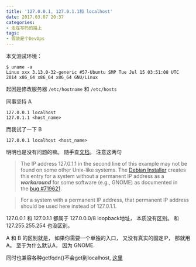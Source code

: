 ```yaml
---
title: '127.0.0.1, 127.0.1.1和 localhost'
date: 2017.03.07 20:37
categories:
- 走在写码的路上
tags:
- 假装是个DevOps
---
```


本文测试环境：
```
$ uname -a
Linux xxx 3.13.0-32-generic #57-Ubuntu SMP Tue Jul 15 03:51:08 UTC 2014 x86_64 x86_64 x86_64 GNU/Linux
```


起因是修改服务器 `/etc/hostname` 和 `/etc/hosts`

同事坚持 A
```
127.0.0.1 localhost
127.0.1.1 <host_name>
```
而我试了一下 B
```
127.0.0.1 localhost <host_name>
```
明明也是没有问题的嘛。 随手查[文档](http://www.debian.org/doc/manuals/debian-reference/ch05.en.html#_the_hostname_resolution)。 注意这两句

>The IP address 127.0.1.1 in the second line of this example may not be found on some other Unix-like systems. The [Debian Installer](http://en.wikipedia.org/wiki/Debian-Installer) creates this entry for a system without a permanent IP address as a ***workaround*** for some software (e.g., GNOME) as documented in the [bug #719621](http://bugs.debian.org/719621).

>For a system with a permanent IP address, that permanent IP address should be used here instead of 127.0.1.1.


127.0.0.1 和 127.0.1.1 都属于 127.0.0.0/8  loopback地址， 本质没有区别。 和127.255.255.254 也没区别。

A 和 B 的区别就是， 如果你需要一个单独的入口， 又没有真实的固定IP， 那就用A。 至于为什么默认A， 因为 GNOME.

同时也兼容各种getfqdn()不会get到localhost, [这里](https://onebitbug.me/2014/06/25/settings-fqdn-in-linux/)